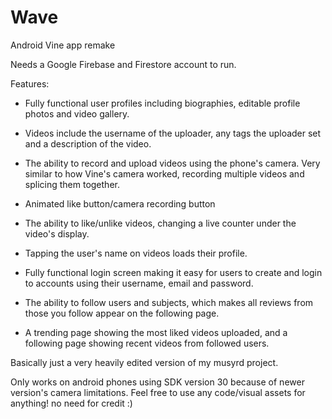 # Wave
Android Vine app remake

Needs a Google Firebase and Firestore account to run.

Features:

- Fully functional user profiles including biographies, editable profile photos and video gallery.

- Videos include the username of the uploader, any tags the uploader set and a description of the video.

- The ability to record and upload videos using the phone's camera. Very similar to how Vine's camera worked, recording multiple videos and splicing them together.

- Animated like button/camera recording button

- The ability to like/unlike videos, changing a live counter under the video's display.

- Tapping the user's name on videos loads their profile.

- Fully functional login screen making it easy for users to create and login to accounts using their username, email and password.

- The ability to follow users and subjects, which makes all reviews from those you follow appear on the following page.

- A trending page showing the most liked videos uploaded, and a following page showing recent videos from followed users.

Basically just a very heavily edited version of my musyrd project.

Only works on android phones using SDK version 30 because of newer version's camera limitations.
Feel free to use any code/visual assets for anything! no need for credit :)
